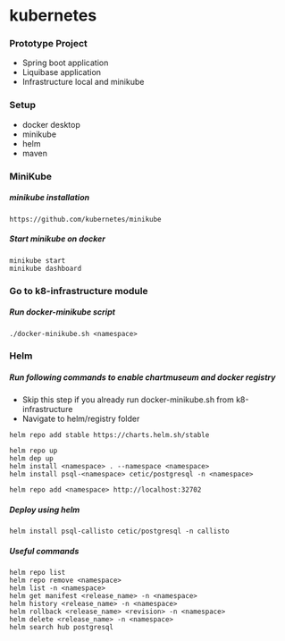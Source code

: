 # kubernetes

### Prototype Project
* Spring boot application
* Liquibase application
* Infrastructure local and minikube

### Setup
* docker desktop 
* minikube
* helm
* maven

### MiniKube
##### minikube installation
```
https://github.com/kubernetes/minikube
```

##### Start minikube on docker
```
minikube start
minikube dashboard
```

### Go to k8-infrastructure module
##### Run docker-minikube script
```
./docker-minikube.sh <namespace>
```

### Helm
##### Run following commands to enable chartmuseum and docker registry
* Skip this step if you already run docker-minikube.sh from k8-infrastructure
* Navigate to helm/registry folder

```
helm repo add stable https://charts.helm.sh/stable

helm repo up
helm dep up
helm install <namespace> . --namespace <namespace>
helm install psql-<namespace> cetic/postgresql -n <namespace>

helm repo add <namespace> http://localhost:32702
```

##### Deploy using helm
```
helm install psql-callisto cetic/postgresql -n callisto
```

##### Useful commands
```
helm repo list
helm repo remove <namespace>
helm list -n <namespace>
helm get manifest <release_name> -n <namespace>
helm history <release_name> -n <namespace>
helm rollback <release_name> <revision> -n <namespace>
helm delete <release_name> -n <namespace>
helm search hub postgresql
```
